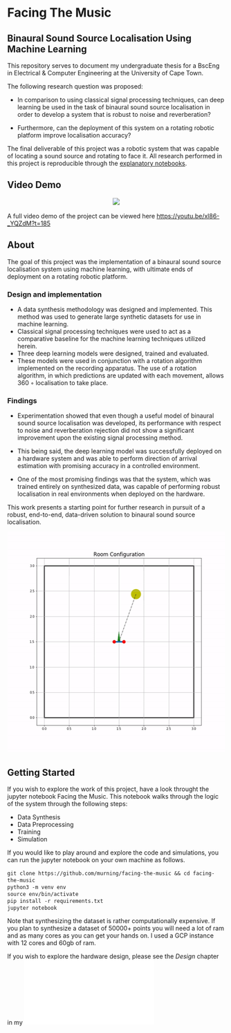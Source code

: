 Facing The Music
==============================

## Binaural Sound Source Localisation Using Machine Learning

This repository serves to document my undergraduate thesis for a BscEng in Electrical & Computer Engineering at the University of Cape Town. 

The following research question was proposed: 

* In comparison to using classical signal processing techniques, can deep learning
  be used in the task of binaural sound source localisation in order to
  develop a system that is robust to noise and reverberation? 
  
* Furthermore, can the deployment of this system on a rotating robotic platform improve localisation accuracy?


The final deliverable of this project was a robotic system that was capable of locating a sound source and rotating to face it. All research performed in this project is reproducible through the [explanatory notebooks](./notebooks/).

Video Demo
---------------

<p align="center">
  <img src=./images/demo.gif>
</p>

A full video demo of the project can be viewed here https://youtu.be/xl86-_YQZdM?t=185
 

About
--------------

The goal of this project was the implementation of a binaural sound source localisation
system using machine learning, with ultimate ends of deployment on a rotating robotic
platform. 

### Design and implementation

* A data synthesis methodology was designed and implemented. This method was used to generate large synthetic datasets for use    in machine learning. 
* Classical signal processing techniques were used to act as a comparative
  baseline for the machine learning techniques utilized herein.
* Three deep learning models were designed, trained and evaluated. 
* These models were used in conjunction with a rotation
  algorithm implemented on the recording apparatus. The use of a rotation algorithm,
  in which predictions are updated with each movement, allows 360 ◦ localisation to take
  place. 

### Findings

* Experimentation showed that even though a useful model of binaural sound
  source localisation was developed, its performance with respect to noise and reverberation
rejection did not show a significant improvement upon the existing signal processing
method. 

* This being said, the deep learning model was successfully deployed on a hardware
system and was able to perform direction of arrival estimation with promising accuracy
in a controlled environment. 

* One of the most promising findings was that the system, which was trained entirely on synthesized data, was capable of    performing robust localisation in real environments when deployed on the hardware. 

This work presents a starting point for further research in pursuit of a robust, end-to-end, data-driven solution to binaural sound source localisation.

<p align="center">
  <img src=./images/rotating.gif width="512" height="512">
</p>

Getting Started
--------------------

If you wish to explore the work of this project, have a look throught the jupyter notebook Facing the Music. This notebook
walks through the logic of the system through the following steps:

* Data Synthesis
* Data Preprocessing
* Training
* Simulation

If you would like to play around and explore the code and simulations, you can run the jupyter notebook on your own 
machine as follows. 

```
git clone https://github.com/murning/facing-the-music && cd facing-the-music
python3 -m venv env
source env/bin/activate
pip install -r requirements.txt
jupyter notebook
```

Note that synthesizing the dataset is rather computationally expensive. If you plan to synthesize a dataset of 50000+ points you will need a lot of ram and as many cores as you can get your hands on. I used a GCP instance with 12 cores and 60gb of ram.

If you wish to explore the hardware design, please see the *Design* chapter in my ![thesis](./report/undergraduate_thesis_kevin_murning.pdf)



